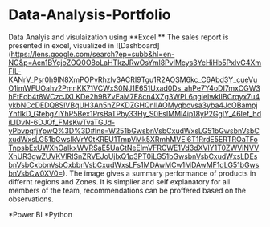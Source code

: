 # Data-Analysis-Portfolio


Data Analyis and visulaization using 
**Excel **
The sales report is presented in excel, visualized in ![Dashboard] (https://lens.google.com/search?ep=subb&hl=en-NG&p=Acn1BYcjoZOQ0O8oLaHTkzJRwOsYml8PvIMcys3YcHiHb5PxIvG4XmFIL-KANrV_Psr0h9lN8XmPOPvRhzlv3ACRI9Tgu1R2AOSM6kc_C6Abd3Y_cueVuO1imWFUOahv2PmnKK71VCWxS0NJ1E651Uxad0Ds_ahPe7Y4oDI7mxCGW3hEtEob4t8WCzcJXLKDe2h9BZvEaM7E8cn4XZg3WPL6qgleIwkIIBCrqyx7u4ykbNCcDEDQ8SlVBqUH3An5nZPKDZGHQnlIAOMyqbovsa3yba4JcOBampjYhfIkD_GfebgZiYhP5Bex1PrsBaTPby33Hy_S0EsIMMl4ip18yP2GgIY_46Ief_hdiLIDvN-6DJQf_FMsKwTvaTGJd-yPbvpqfjYpwQ%3D%3D#lns=W251bGwsbnVsbCxudWxsLG51bGwsbnVsbCxudWxsLG51bGwsIkVrY0tKREU1TmpVMk5XRmhMVEl6T1RrdE5ERTROaTFoTnpsbExUWXhOalkxWVRSaE5UaGtNeElmVFRCWE1Vd3dXVlY1T0ZWVlNVVXhUR3gwZUVKVlRISnZRVEJoUjIxQ1p3PT0iLG51bGwsbnVsbCxudWxsLDEsbnVsbCxbbnVsbCxbbnVsbCxudWxsLFs1MDAwMCw1MDAwMF1dLG51bGwsbnVsbCw0XV0=). The image gives a summary performance of products in differnt regions and Zones. It is simplier and self explanatory for all members of the team, recommendations can be proffered based on the observations. 

*Power BI
*Python
